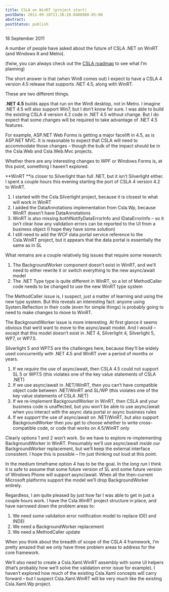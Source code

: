 ```yaml
---
title: CSLA on WinRT (project start)
postDate: 2011-09-18T21:36:28.0486988-05:00
abstract: 
postStatus: publish
---
```

18 September 2011

A number of people have asked about the future of CSLA .NET on WinRT (and Windows 8 and Metro).

(fwiw, you can always check out the [CSLA roadmap](http://www.lhotka.net/cslanet/roadmap.aspx) to see what I’m planning)

The short answer is that (when Win8 comes out) I expect to have a CSLA 4 version 4.5 release that supports .NET 4.5, along with WinRT.

These are two different things.

**.NET 4.5** builds apps that run on the Win8 desktop, not in Metro. I imagine .NET 4.5 will also support Win7, but I don’t know for sure. I was able to build the existing CSLA 4 version 4.2 code in .NET 4.5 without change. But I do expect that some changes will be required to take advantage of .NET 4.5 features.

For example, ASP.NET Web Forms is getting a major facelift in 4.5, as is ASP.NET MVC. It is reasonable to expect that CSLA will need to accommodate those changes – though the bulk of the impact should be in the Csla.Web and Csla.Web.Mvc projects.

Whether there are any interesting changes to WPF or Windows Forms is, at this point, something I haven’t explored.

**WinRT **is closer to Silverlight than full .NET, but it isn’t Silverlight either. I spent a couple hours this evening starting the port of CSLA 4 version 4.2 to WinRT.

1. I started with the Csla.Silverlight project, because it is closest to what will work in WinRT
2. I added the DataAnnotations implementation from Csla.Wp, because WinRT doesn’t have DataAnnotations
3. WinRT is also missing *both*INotifyDataErrorInfo and IDataErrorInfo – so it isn’t clear how any validation errors can be reported to the UI from a business object (I hope they have some solution)
4. I still need to add the WCF data portal service reference to the Csla.WinRT project, but it appears that the data portal is essentially the same as in SL


What remains are a couple relatively big issues that require some research:

1. The BackgroundWorker component doesn’t exist in WinRT, and we’ll need to either rewrite it or switch everything to the new async/await model
2. The .NET Type type is quite different in WinRT, so a lot of MethodCaller code needs to be changed to use the new WinRT type system


The MethodCaller issue is, I suspect, just a matter of learning and using the new type system. But this reveals an interesting fact: anyone using System.Reflection in their code (even for simple things) is probably going to need to make changes to move to WinRT.

The BackgroundWorker issue is more interesting. At first glance it seems obvious that we’d want to move to the async/await model. And I would – except that this model doesn’t exist in .NET 4, Silverlight 4, Silverlight 5, WP7, or WP7.5.

Silverlight 5 and WP7.5 are the challenges here, because they’ll be widely used concurrently with .NET 4.5 and WinRT over a period of months or years.

1. If we *require* the use of async/await, then CSLA 4.5 could not support SL 5 or WP7.5 (this violates one of the key value statements of CSLA .NET)
2. If we use async/await in .NET/WinRT, then you can’t have compatible object code between .NET/WinRT and SL/WP (this violates one of the key value statements of CSLA .NET)
3. If we re-implement BackgroundWorker in WinRT, then CSLA and your business code is unaffected, but you won’t be able to use async/await when you interact with the async data portal or async business rules
4. If we *support* the use of async/await on .NET/WinRT, but also support BackgroundWorker then *you* get to choose whether to write cross-compatible code, or code that works on 4.5/WinRT only


Clearly options 1 and 2 won’t work. So we have to explore re-implementing BackgroundWorker in WinRT. Presumably we’ll use async/await *inside* our BackgroundWorker replacement, but we’ll keep the external interface consistent. I hope this is possible – I’m just thinking out loud at this point.

In the medium timeframe option 4 has to be the goal. In the *long run* I think it is safe to assume that some future version of SL and some future version of Windows Phone will support async/await. When all the then-current Microsoft platforms support the model we’ll drop BackgroundWorker entirely.

Regardless, I am quite pleased by just how far I was able to get in just a couple hours work. I have the Csla.WinRT project structure in place, and have narrowed down the problem areas to:

1. We need some validation error notification model to replace IDEI and INDEI
2. We need a BackgroundWorker replacement
3. We need a MethodCaller update


When you think about the breadth of scope of the CSLA 4 framework, I’m pretty amazed that we only have three problem areas to address for the core framework.

We’ll also need to create a Csla.Xaml.WinRT assembly with some UI helpers (that’s probably how we’ll solve the validation error issue for example). I haven’t explored how much of the existing Csla.Xaml concepts will carry forward – but I suspect Csla.Xaml.WinRT will be very much like the existing Csla.Xaml.Wp project.
